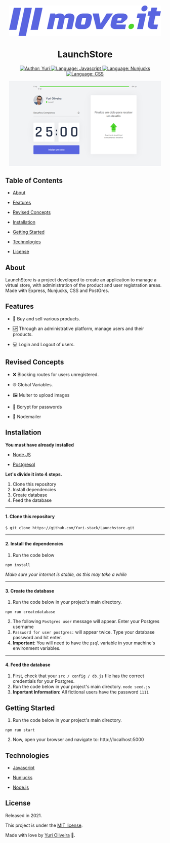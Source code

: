 <h1  align="center">
    <br><img src="github/assets/logo-full.svg" alt="Logo" width="480"><br><br>
    LaunchStore
</h1>

<div>
    <p  align="center">
        <a  href="https://www.linkedin.com/in/yuri-silva99/"  target="_blank">
            <img  src="https://img.shields.io/static/v1?label=Author&message=Yuri&color=00ff99&style=for-the-badge&logo=LinkedIn"  alt="Author: Yuri">
        </a>
        <a  href="#">
            <img  src="https://img.shields.io/static/v1?label=Language&message=Javascript&color=yellow&style=for-the-badge&logo=JavaScript"  alt="Language: Javascript">
        </a>
        <a  href="#">
            <img  src="https://img.shields.io/static/v1?label=Template&message=Nunjucks&color=green&style=for-the-badge&logo=Ghost"  alt="Language: Nunjucks">
        </a>
        <a  href="#">
            <img  src="https://img.shields.io/static/v1?label=Language&message=CSS&color=blue&style=for-the-badge&logo=CSS3"  alt="Language: CSS">
        </a>
    </p>
</div>

<p  align="center">
    <img src="github/assets/home.png" alt="Home" width="480">
</p>

## Table of Contents

<!--ts-->

* [About](#about)

* [Features](#features)

* [Revised Concepts](#revised-concepts)

* [Installation](#installation)

* [Getting Started](#getting-started)

* [Technologies](#technologies)

* [License](#license)

<!--te-->

## About
<div>

<p  align="center">

LaunchStore is a project developed to create an application to manage a virtual store, with administration of the product and user registration areas. Made with Express, Nunjucks, CSS and PostGres.

</p>

</div>

## Features

- 🎁 Buy and sell various products.

- 🆙 Through an administrative platform, manage users and their products.

- 💻 Login and Logout of users.

## Revised Concepts

- ❌ Blocking routes for users unregistered.

- 🌐 Global Variables.

- 🖼️ Multer to upload images

- 🔑 Bcrypt for passwords

- 📧 Nodemailer

## Installation

**You must have already installed**

- <a  href="https://nodejs.org/en/download/"> Node.JS </a>

- <a  href="https://www.postgresql.org/"> Postgresql </a>

**Let's divide it into 4 steps.**

1. Clone this repository
2. Install dependencies
3. Create database
4. Feed the database

  ---
#### 1. Clone this repository
```
$ git clone https://github.com/Yuri-stack/Launchstore.git
```
---
#### 2. Install the dependencies

1.  Run the code below
```
npm install
```
*Make sure your internet is stable, as this may take a while*

  ---
#### 3. Create the database
  
1.  Run the code below in your project's main directory.
```
npm run createdatabase
```
2. The following `Postgres user` message will appear. Enter your Postgres username
3. `Password for user postgres:` will appear twice. Type your database password and hit enter.
4. **Important**: You will need to have the `psql` variable in your machine's environment variables.

---
#### 4. Feed the database
1. First, check that your `src / config / db.js` file has the correct credentials for your Postgres.
2. Run the code below in your project's main directory.
```node seed.js```
3. **Inportant Information:** All fictional users have the password `1111`

## Getting Started

1. Run the code below in your project's main directory.
```
npm run start
```
2. Now, open your browser and navigate to: http://localhost:5000

## Technologies

- [Javascript](https://www.javascript.com/)

- [Nunjucks](https://mozilla.github.io/nunjucks/)

- [Node.js](https://nodejs.org/en/)

## License

Released in 2021.

This project is under the [MIT license](https://github.com/Yuri-stack/ReadMe/blob/main/LICENSE).

Made with love by [Yuri Oliveira](https://github.com/Yuri-stack) 🚀.